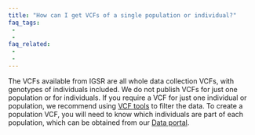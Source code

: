 ```yaml
---
title: "How can I get VCFs of a single population or individual?"
faq_tags:
 -
 -
faq_related:
 -
 -
---
```


The VCFs available from IGSR are all whole data collection VCFs, with genotypes of individuals included. We do not publish VCFs for just one population or for individuals. If you require a VCF for just one individual or population, we recommend using [VCF tools](https://vcftools.github.io/) to filter the data. To create a population VCF, you will need to know which individuals are part of each population, which can be obtained from our [Data portal](https://www.internationalgenome.org/data-portal/population).
